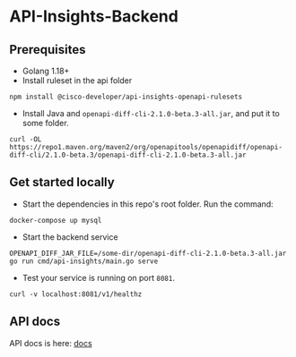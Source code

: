# API-Insights-Backend

## Prerequisites

* Golang 1.18+
* Install ruleset in the api folder
```
npm install @cisco-developer/api-insights-openapi-rulesets
```
* Install Java and `openapi-diff-cli-2.1.0-beta.3-all.jar`, and put it to some folder.
```
curl -OL https://repo1.maven.org/maven2/org/openapitools/openapidiff/openapi-diff-cli/2.1.0-beta.3/openapi-diff-cli-2.1.0-beta.3-all.jar
```

## Get started locally

* Start the dependencies in this repo's root folder. Run the command:
```
docker-compose up mysql
```
* Start the backend service
```
OPENAPI_DIFF_JAR_FILE=/some-dir/openapi-diff-cli-2.1.0-beta.3-all.jar go run cmd/api-insights/main.go serve
```
* Test your service is running on port `8081`.
```
curl -v localhost:8081/v1/healthz
```

## API docs

API docs is here: [docs](https://developer.cisco.com/docs/api-insights/#!overview)
